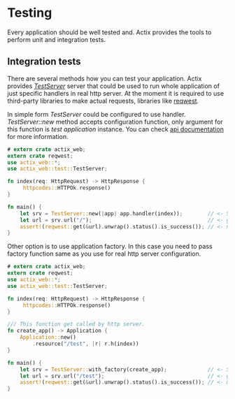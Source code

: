 # Testing

Every application should be well tested and. Actix provides the tools to perform unit and
integration tests.

## Integration tests

There are several methods how you can test your application. Actix provides 
[*TestServer*](../actix_web/test/struct.TestServer.html)
server that could be used to run whole application of just specific handlers
in real http server. At the moment it is required to use third-party libraries
to make actual requests, libraries like [reqwest](https://crates.io/crates/reqwest).

In simple form *TestServer* could be configured to use handler. *TestServer::new* method
accepts configuration function, only argument for this function is *test application*
instance. You can check [api documentation](../actix_web/test/struct.TestApp.html)
for more information.

```rust
# extern crate actix_web;
extern crate reqwest;
use actix_web::*;
use actix_web::test::TestServer;

fn index(req: HttpRequest) -> HttpResponse {
     httpcodes::HTTPOk.response()
}

fn main() {
    let srv = TestServer::new(|app| app.handler(index));        // <- Start new test server
    let url = srv.url("/");                                     // <- get handler url
    assert!(reqwest::get(&url).unwrap().status().is_success()); // <- make request
}
```

Other option is to use application factory. In this case you need to pass factory function
same as you use for real http server configuration.

```rust
# extern crate actix_web;
extern crate reqwest;
use actix_web::*;
use actix_web::test::TestServer;

fn index(req: HttpRequest) -> HttpResponse {
     httpcodes::HTTPOk.response()
}

/// This function get called by http server.
fn create_app() -> Application {
    Application::new()
        .resource("/test", |r| r.h(index))
}

fn main() {
    let srv = TestServer::with_factory(create_app);             // <- Start new test server
    let url = srv.url("/test");                                 // <- get handler url
    assert!(reqwest::get(&url).unwrap().status().is_success()); // <- make request
}
```
